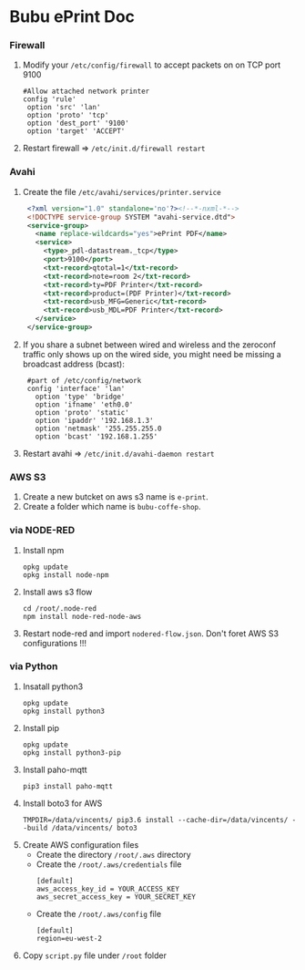 # Bubu ePrint Doc

### Firewall
1. Modify your `/etc/config/firewall` to accept packets on on TCP port 9100
   ```
   #Allow attached network printer
   config 'rule'
    option 'src' 'lan'
    option 'proto' 'tcp'
    option 'dest_port' '9100'
    option 'target' 'ACCEPT'
   ```
2. Restart firewall => `/etc/init.d/firewall restart`
### Avahi

1. Create the file `/etc/avahi/services/printer.service`
   
   ```xml
    <?xml version="1.0" standalone='no'?><!--*-nxml-*-->
    <!DOCTYPE service-group SYSTEM "avahi-service.dtd">
    <service-group>
      <name replace-wildcards="yes">ePrint PDF</name>
      <service>
        <type>_pdl-datastream._tcp</type>
        <port>9100</port>
        <txt-record>qtotal=1</txt-record>
        <txt-record>note=room 2</txt-record>
        <txt-record>ty=PDF Printer</txt-record>
        <txt-record>product=(PDF Printer)</txt-record>
        <txt-record>usb_MFG=Generic</txt-record>
        <txt-record>usb_MDL=PDF Printer</txt-record>
      </service>
    </service-group>
   ```
2. If you share a subnet between wired and wireless and the zeroconf traffic only shows up on the wired side, you might need be missing a broadcast address (bcast):
   ```
    #part of /etc/config/network
    config 'interface' 'lan'
      option 'type' 'bridge'
      option 'ifname' 'eth0.0'
      option 'proto' 'static'
      option 'ipaddr' '192.168.1.3'
      option 'netmask' '255.255.255.0
      option 'bcast' '192.168.1.255'
   ```
3. Restart avahi => `/etc/init.d/avahi-daemon restart`
   
### AWS S3
1. Create a new butcket on aws s3 name is `e-print`. 
2. Create a folder which name is `bubu-coffe-shop`.

### via NODE-RED

1. Install npm
   ```
   opkg update
   opkg install node-npm
   ```
2. Install aws s3 flow
   ```
   cd /root/.node-red
   npm install node-red-node-aws
   ```
3. Restart node-red and import `nodered-flow.json`. Don't foret AWS S3 configurations !!!

### via Python

1. Insatall python3
   ```
   opkg update
   opkg install python3
   ```
2. Install pip
   ```
   opkg update
   opkg install python3-pip
   ```
3. Install paho-mqtt
   ```
   pip3 install paho-mqtt
   ```
4. Install boto3 for AWS
   ```
   TMPDIR=/data/vincents/ pip3.6 install --cache-dir=/data/vincents/ --build /data/vincents/ boto3
   ```
5. Create AWS configuration files
   - Create the directory `/root/.aws` directory
   - Create the `/root/.aws/credentials` file
      ```
      [default]
      aws_access_key_id = YOUR_ACCESS_KEY
      aws_secret_access_key = YOUR_SECRET_KEY
      ```
   -  Create the `/root/.aws/config` file
      ```
      [default]
      region=eu-west-2
      ```
6. Copy `script.py` file under `/root` folder
